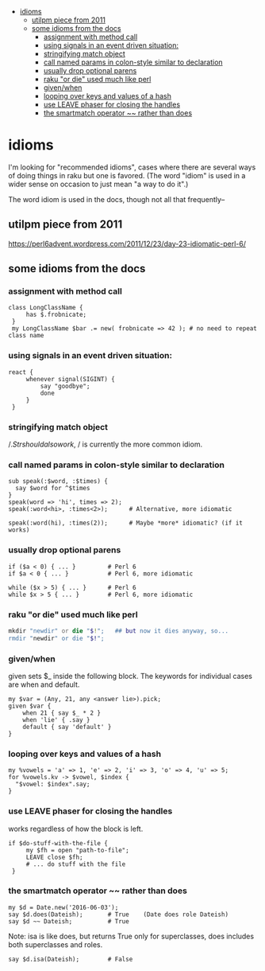 - [idioms](#org4a7ab9f)
  - [utilpm piece from 2011](#org8b71475)
  - [some idioms from the docs](#org24a8f78)
    - [assignment with method call](#org568a36d)
    - [using signals in an event driven situation:](#org4f2ee70)
    - [stringifying match object](#orgbac5236)
    - [call named params in colon-style similar to declaration](#org8c9a038)
    - [usually drop optional parens](#orge556e7d)
    - [raku "or die" used much like perl](#org9e252ec)
    - [given/when](#org240c8b5)
    - [looping over keys and values of a hash](#orgbb5d28b)
    - [use LEAVE phaser for closing the handles](#org3d46b29)
    - [the smartmatch operator ~~ rather than does](#orgbd378cf)


<a id="org4a7ab9f"></a>

# idioms

I'm looking for "recommended idioms", cases where there are several ways of doing things in raku but one is favored. (The word "idiom" is used in a wider sense on occasion to just mean "a way to do it".)

The word idiom is used in the docs, though not all that frequently&#x2013;


<a id="org8b71475"></a>

## utilpm piece from 2011

<https://perl6advent.wordpress.com/2011/12/23/day-23-idiomatic-perl-6/>


<a id="org24a8f78"></a>

## some idioms from the docs


<a id="org568a36d"></a>

### assignment with method call

```perl6
class LongClassName { 
     has $.frobnicate; 
 } 
 my LongClassName $bar .= new( frobnicate => 42 ); # no need to repeat class name
```


<a id="org4f2ee70"></a>

### using signals in an event driven situation:

```perl6
react { 
     whenever signal(SIGINT) { 
         say "goodbye"; 
         done 
     } 
 }
```


<a id="orgbac5236"></a>

### stringifying match object

$/.Str should also work, ~$/ is currently the more common idiom.


<a id="org8c9a038"></a>

### call named params in colon-style similar to declaration

```perl6
sub speak(:$word, :$times) {
  say $word for ^$times
}
speak(word => 'hi', times => 2);
speak(:word<hi>, :times<2>);      # Alternative, more idiomatic

speak(:word(hi), :times(2));      # Maybe *more* idiomatic? (if it works)
```


<a id="orge556e7d"></a>

### usually drop optional parens

```perl6
if ($a < 0) { ... }         # Perl 6 
if $a < 0 { ... }           # Perl 6, more idiomatic
```

```perl6
while ($x > 5) { ... }      # Perl 6 
while $x > 5 { ... }        # Perl 6, more idiomatic
```


<a id="org9e252ec"></a>

### raku "or die" used much like perl

```raku
mkdir "newdir" or die "$!";   ## but now it dies anyway, so...
rmdir "newdir" or die "$!";
```


<a id="org240c8b5"></a>

### given/when

given sets $\_ inside the following block. The keywords for individual cases are when and default.

```perl6
my $var = (Any, 21, any <answer lie>).pick;
given $var {
    when 21 { say $_ * 2 }
    when 'lie' { .say }
    default { say 'default' }
}
```


<a id="orgbb5d28b"></a>

### looping over keys and values of a hash

```perl6
my %vowels = 'a' => 1, 'e' => 2, 'i' => 3, 'o' => 4, 'u' => 5;
for %vowels.kv -> $vowel, $index {
  "$vowel: $index".say;
}
```


<a id="org3d46b29"></a>

### use LEAVE phaser for closing the handles

works regardless of how the block is left.

```perl6
if $do-stuff-with-the-file { 
     my $fh = open "path-to-file"; 
     LEAVE close $fh; 
     # ... do stuff with the file 
 }
```


<a id="orgbd378cf"></a>

### the smartmatch operator ~~ rather than does

```perl6
my $d = Date.new('2016-06-03');
say $d.does(Dateish);       # True    (Date does role Dateish) 
say $d ~~ Dateish;          # True
```

Note: isa is like does, but returns True only for superclasses, does includes both superclasses and roles.

```perl6
say $d.isa(Dateish);        # False
```
